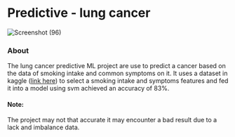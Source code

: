# Predictive - lung cancer
![Screenshot (96)](https://github.com/nordszamora/predictive_lung_cancer/assets/100557534/29dfed55-6d9e-4147-8b73-6388e70375f6)
### About
The lung cancer predictive ML project are use to predict a cancer based on the data of smoking intake and common symptoms on it. It uses a dataset in kaggle ([link here](https://www.kaggle.com/datasets/mysarahmadbhat/lung-cancer)) to select a smoking intake and symptoms features and fed it into a model using svm achieved an accuracy of 83%.

#### Note:
The project may not that accurate it may encounter a bad result due to a lack and imbalance data.
